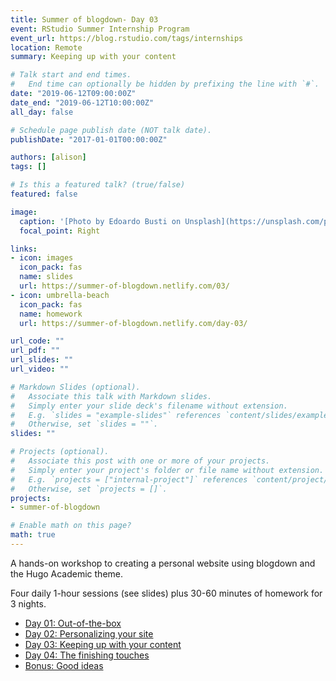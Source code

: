 ```yaml
---
title: Summer of blogdown- Day 03
event: RStudio Summer Internship Program
event_url: https://blog.rstudio.com/tags/internships
location: Remote
summary: Keeping up with your content

# Talk start and end times.
#   End time can optionally be hidden by prefixing the line with `#`.
date: "2019-06-12T09:00:00Z"
date_end: "2019-06-12T10:00:00Z"
all_day: false

# Schedule page publish date (NOT talk date).
publishDate: "2017-01-01T00:00:00Z"

authors: [alison]
tags: []

# Is this a featured talk? (true/false)
featured: false

image:
  caption: '[Photo by Edoardo Busti on Unsplash](https://unsplash.com/photos/gEdPXT6BKcc)'
  focal_point: Right

links:
- icon: images
  icon_pack: fas
  name: slides
  url: https://summer-of-blogdown.netlify.com/03/
- icon: umbrella-beach
  icon_pack: fas
  name: homework
  url: https://summer-of-blogdown.netlify.com/day-03/

url_code: ""
url_pdf: ""
url_slides: ""
url_video: ""

# Markdown Slides (optional).
#   Associate this talk with Markdown slides.
#   Simply enter your slide deck's filename without extension.
#   E.g. `slides = "example-slides"` references `content/slides/example-slides.md`.
#   Otherwise, set `slides = ""`.
slides: ""

# Projects (optional).
#   Associate this post with one or more of your projects.
#   Simply enter your project's folder or file name without extension.
#   E.g. `projects = ["internal-project"]` references `content/project/deep-learning/index.md`.
#   Otherwise, set `projects = []`.
projects:
- summer-of-blogdown

# Enable math on this page?
math: true
---
```



A hands-on workshop to creating a personal website using blogdown and the Hugo Academic theme.

Four daily 1-hour sessions (see slides) plus 30-60 minutes of homework for 3 nights.

+ [Day 01: Out-of-the-box](https://summer-of-blogdown.netlify.com/day-01/)
+ [Day 02: Personalizing your site](https://summer-of-blogdown.netlify.com/day-02/)
+ [Day 03: Keeping up with your content](https://summer-of-blogdown.netlify.com/day-03/)
+ [Day 04: The finishing touches](https://summer-of-blogdown.netlify.com/day-04/)
+ [Bonus: Good ideas](https://summer-of-blogdown.netlify.com/bonus/)
